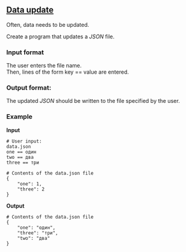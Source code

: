 ## [Data update](../../../solutions/3.5/35_m.py)

Often, data needs to be updated.

Create a program that updates a _JSON_ file.

### Input format

The user enters the file name.\
Then, lines of the form key == value are entered.

### Output format:

The updated _JSON_ should be written to the file specified by the user.

### Example

__Input__
```plaintext
# User input:
data.json
one == один
two == два
three == три

# Contents of the data.json file
{
    "one": 1,
    "three": 2
}
```

__Output__
```plaintext
# Contents of the data.json file
{
    "one": "один",
    "three": "три",
    "two": "два"
}
```